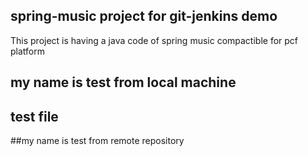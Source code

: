 ## spring-music project for git-jenkins demo
This project is having a java code of spring music compactible for pcf platform
## my name is test from local machine
## test file
##my name is test from remote repository
